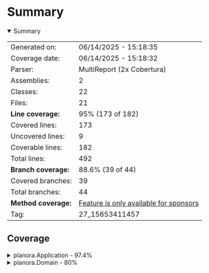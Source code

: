 # Summary
<details open><summary>Summary</summary>

|||
|:---|:---|
| Generated on: | 06/14/2025 - 15:18:35 |
| Coverage date: | 06/14/2025 - 15:18:32 |
| Parser: | MultiReport (2x Cobertura) |
| Assemblies: | 2 |
| Classes: | 22 |
| Files: | 21 |
| **Line coverage:** | 95% (173 of 182) |
| Covered lines: | 173 |
| Uncovered lines: | 9 |
| Coverable lines: | 182 |
| Total lines: | 492 |
| **Branch coverage:** | 88.6% (39 of 44) |
| Covered branches: | 39 |
| Total branches: | 44 |
| **Method coverage:** | [Feature is only available for sponsors](https://reportgenerator.io/pro) |
| Tag: | 27_15653411457 |

</details>

## Coverage
<details><summary>planora.Application - 97.4%</summary>

|**Name**|**Line**|**Branch**|
|:---|---:|---:|
|**planora.Application**|**97.4%**|**88.6%**|
|planora.Application.Common.Mediator|100%|75%|
|planora.Application.Common.Result|92.8%|75%|
|planora.Application.Common.Result`1|100%|100%|
|planora.Application.Extensions.ServiceCollectionExtensions|0%||
|planora.Application.Features.Activities.Commands.Create.CreateActivityHandl<br/>er|100%||
|planora.Application.Features.Activities.Commands.Create.CreateActivityMappe<br/>r|100%||
|planora.Application.Features.Activities.Commands.Create.CreateActivityReque<br/>st|100%||
|planora.Application.Features.Activities.Commands.Create.CreateActivityRespo<br/>nse|100%||
|planora.Application.Features.Activities.Commands.Update.UpdateActivityHandl<br/>er|100%|100%|
|planora.Application.Features.Activities.Commands.Update.UpdateActivityMappe<br/>r|100%|100%|
|planora.Application.Features.Activities.Commands.Update.UpdateActivityReque<br/>st|100%||
|planora.Application.Features.Activities.Queries.GetAll.GetAllActivitiesHand<br/>ler|100%||
|planora.Application.Features.Activities.Queries.GetAll.GetAllActivitiesMapp<br/>er|100%||
|planora.Application.Features.Activities.Queries.GetAll.GetAllActivitiesResp<br/>onse|100%||
|planora.Application.Features.Activities.Queries.GetDetails.GetActivityDetai<br/>lsHandler|100%|100%|
|planora.Application.Features.Activities.Queries.GetDetails.GetActivityDetai<br/>lsMapper|100%||
|planora.Application.Features.Activities.Queries.GetDetails.GetActivityDetai<br/>lsRequest|100%||
|planora.Application.Features.Activities.Queries.GetDetails.GetActivityDetai<br/>lsResponse|100%||

</details>
<details><summary>planora.Domain - 80%</summary>

|**Name**|**Line**|**Branch**|
|:---|---:|---:|
|**planora.Domain**|**80%**|****|
|planora.Domain.Entities.Activity|100%||
|planora.Domain.Entities.BaseEntity|100%||
|planora.Domain.Errors.ActivityError|100%||
|planora.Domain.Errors.AppError|58.3%||

</details>
